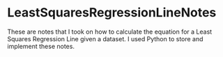 # LeastSquaresRegressionLineNotes
These are notes that I took on how to calculate the equation for a Least Squares Regression Line given a dataset. I used Python to store and implement these notes.

